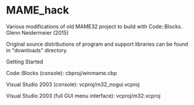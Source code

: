 # MAME_hack
Various modifications of old MAME32 project to build with Code::Blocks.
Glenn Neidermeier (2015)

Original source distributions of program and support libraries can be 
found in "downloads" directory.


Getting Started

Code::Blocks (console): cbproj/winmame.cbp

Visual Studio 2003 (console): vcproj/m32_nogui.vcproj

Visual Studio 2003 (full GUI menu interface): vcproj/m32.vcproj
